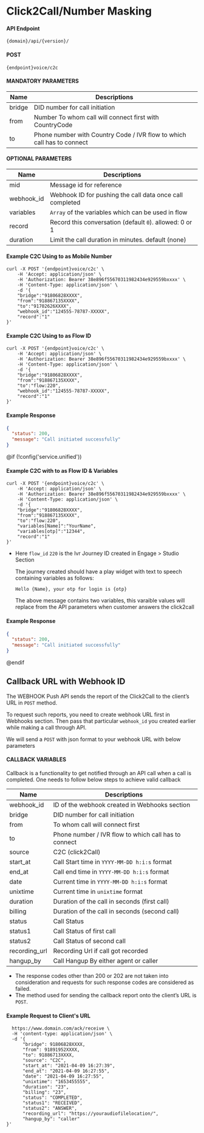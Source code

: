 # Click2Call/Number Masking

#### API Endpoint

```
{domain}/api/{version}/
```

#### POST

```
{endpoint}voice/c2c
```

#### MANDATORY PARAMETERS

| Name   | Descriptions                                                           |
| ------ | ---------------------------------------------------------------------- |
| bridge | DID number for call initiation                                         |
| from   | Number To whom call will connect first with CountryCode                |
| to     | Phone number with Country Code / IVR flow to which call has to connect |

#### OPTIONAL PARAMETERS

| Name       | Descriptions                                             |
| ---------- | -------------------------------------------------------- |
| mid        | Message id for reference                                 |
| webhook_id | Webhook ID for pushing the call data once call completed |
| variables  | `Array` of the variables which can be used in flow       |
| record     | Record this conversation (default `0`). allowed: 0 or 1  |
| duration   | Limit the call duration in minutes. default (none)       |

#### Example C2C Using to as Mobile Number

```
curl -X POST '{endpoint}voice/c2c' \
    -H 'Accept: application/json' \
    -H 'Authorization: Bearer 38e896f55670311982434e929559bxxxx' \
    -H 'Content-Type: application/json' \
    -d '{
    "bridge":"91806828XXXX",
    "from":"918867135XXXX",
    "to":"91702626XXXX",
    "webhook_id":"124555-78787-XXXXX",
    "record":"1"
}'
```

#### Example C2C Using to as Flow ID

```
curl -X POST '{endpoint}voice/c2c' \
    -H 'Accept: application/json' \
    -H 'Authorization: Bearer 38e896f55670311982434e929559bxxxx' \
    -H 'Content-Type: application/json' \
    -d '{
    "bridge":"91806828XXXX",
    "from":"918867135XXXX",
    "to":"flow:220",
    "webhook_id":"124555-78787-XXXXX",
    "record":"1"
}'
```

#### Example Response

```json
{
  "status": 200,
  "message": "Call initiated successfully"
}
```

@if (!config('service.unified'))

#### Example C2C with to as Flow ID & Variables

```
curl -X POST '{endpoint}voice/c2c' \
    -H 'Accept: application/json' \
    -H 'Authorization: Bearer 38e896f55670311982434e929559bxxxx' \
    -H 'Content-Type: application/json' \
    -d '{
    "bridge":"91806828XXXX",
    "from":"918867135XXXX",
    "to":"flow:220",
    "variables[Name]":"YourName",
    "variables[otp]":"12344",
    "record":"1"
}'
```

- Here `flow_id` `220` is the Ivr Journey ID created in Engage > Studio Section

  The journey created should have a play widget with text to speech containing variables as follows:

  `Hello {Name}, your otp for login is {otp}`

  The above message contains two variables, this varaible values will replace from the API parameters when customer answers the click2call

#### Example Response

```json
{
  "status": 200,
  "message": "Call initiated successfully"
}
```

@endif

## Callback URL with Webhook ID

The WEBHOOK Push API sends the report of the Click2Call to the client’s URL in `POST` method.

To request such reports, you need to create webhook URL first in Webhooks section. Then pass that particular `webhook_id` you created earlier while making a call through API.

We will send a `POST` with json format to your webhook URL with below parameters

#### CALLBACK VARIABLES

Callback is a functionality to get notified through an API call when a call is completed. One needs to follow below steps to achieve valid callback

| Name          | Descriptions                                         |
| ------------- | ---------------------------------------------------- |
| webhook_id    | ID of the webhook created in Webhooks section        |
| bridge        | DID number for call initiation                       |
| from          | To whom call will connect first                      |
| to            | Phone number / IVR flow to which call has to connect |
| source        | C2C (click2Call)                                     |
| start_at      | Call Start time in `YYYY-MM-DD h:i:s` format         |
| end_at        | Call end time in `YYYY-MM-DD h:i:s` format           |
| date          | Current time in `YYYY-MM-DD h:i:s` format            |
| unixtime      | Current time in `unixtime` format                    |
| duration      | Duration of the call in seconds (first call)         |
| billing       | Duration of the call in seconds (second call)        |
| status        | Call Status                                          |
| status1       | Call Status of first call                            |
| status2       | Call Status of second call                           |
| recording_url | Recording Url if call got recorded                   |
| hangup_by     | Call Hangup By either agent or caller                |

- The response codes other than 200 or 202 are not taken into consideration and requests for such response codes are considered as failed.
- The method used for sending the callback report onto the client’s URL is `POST`.

#### Example Request to Client's URL

```curl -X POST \
  https://www.domain.com/ack/receive \
  -H 'content-type: application/json' \
  -d '{
      "bridge": 91806828XXXX,
      "from": 91891952XXXX,
      "to": 91886713XXXX,
      "source": "C2C",
      "start_at": "2021-04-09 16:27:39",
      "end_at": "2021-04-09 16:27:55",
      "date": "2021-04-09 16:27:55",
      "unixtime": "1653455555",
      "duration": "23",
      "billing": "23",
      "status": "COMPLETED",
      "status1": "RECEIVED",
      "status2": "ANSWER",
      "recording_url": "https://youraudiofilelocation/",
      "hangup_by": "caller"
}'
```
